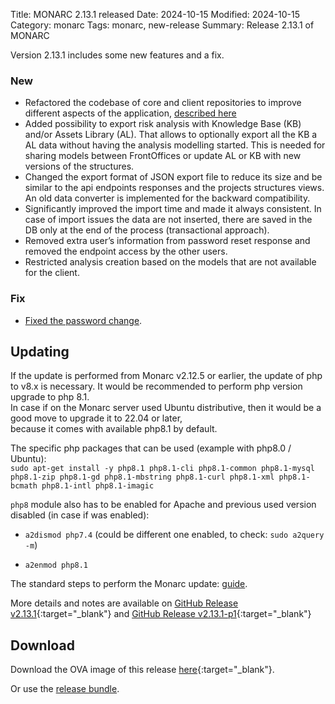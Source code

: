 Title: MONARC 2.13.1 released
Date: 2024-10-15
Modified: 2024-10-15
Category: monarc
Tags: monarc, new-release
Summary: Release 2.13.1 of MONARC

Version 2.13.1 includes some new features and a fix.

### New

- Refactored the codebase of core and client repositories to improve different aspects of the application, [described here](https://github.com/monarc-project/MonarcAppBO/releases/tag/v2.13.1) 
- Added possibility to export risk analysis with Knowledge Base (KB) and/or Assets Library (AL). That allows to optionally export all the KB a AL data without having the analysis modelling started. This is needed for sharing models between FrontOffices or update AL or KB with new versions of the structures.
- Changed the export format of JSON export file to reduce its size and be similar to the api endpoints responses and the projects structures views. An old data converter is implemented for the backward compatibility.
- Significantly improved the import time and made it always consistent. In case of import issues the data are not inserted, there are saved in the DB only at the end of the process (transactional approach).
- Removed extra user’s information from password reset response and removed the endpoint access by the other users.
- Restricted analysis creation based on the models that are not available for the client.

### Fix

- [Fixed the password change](https://github.com/monarc-project/MonarcAppFO/discussions/523).


## Updating

If the update is performed from Monarc v2.12.5 or earlier, the update of php to v8.x is necessary.
It would be recommended to perform php version upgrade to php 8.1.  
In case if on the Monarc server used Ubuntu distributive, then it would be a good move to upgrade it to 22.04 or later,    
because it comes with available php8.1 by default.


The specific php packages that can be used (example with php8.0 / Ubuntu):    
`sudo apt-get install -y php8.1 php8.1-cli php8.1-common php8.1-mysql php8.1-zip php8.1-gd php8.1-mbstring php8.1-curl php8.1-xml php8.1-bcmath php8.1-intl php8.1-imagic`


`php8` module also has to be enabled for Apache and previous used version disabled (in case if was enabled):

- `a2dismod php7.4` (could be different one enabled, to check: `sudo a2query -m`)

- `a2enmod php8.1`


The standard steps to perform the Monarc update:
[guide](https://monarc.lu/documentation/technical-guide/#monarc-update).

More details and notes are available on
[GitHub Release v2.13.1](https://github.com/monarc-project/MonarcAppFO/releases/tag/v2.13.1){:target="_blank"}
and
[GitHub Release v2.13.1-p1](https://github.com/monarc-project/MonarcAppFO/releases/tag/v2.13.1-p1){:target="_blank"}

## Download

Download the OVA image of this release
[here](https://vm.monarc.lu/MONARC_v2.13.1-p1@82084e6/){:target="_blank"}.

Or use the [release bundle](https://github.com/monarc-project/MonarcAppFO/releases/download/v2.13.1-p1/MonarcAppFO-v2.13.1-p1.tar.gz).

